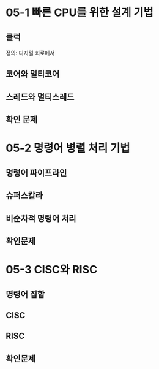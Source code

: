 
# 05-1 빠른 CPU를 위한 설계 기법

## 클럭

정의: 디지털 회로에서 

## 코어와 멀티코어

## 스레드와 멀티스레드

## 확인 문제


# 05-2 명령어 병렬 처리 기법

## 명령어 파이프라인

## 슈퍼스칼라

## 비순차적 명령어 처리

## 확인문제


# 05-3 CISC와 RISC

## 명령어 집합

## CISC

## RISC

## 확인문제

